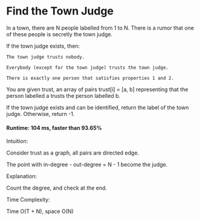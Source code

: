 # Find the Town Judge

In a town, there are N people labelled from 1 to N.  There is a rumor that one of these people is secretly the town judge.

If the town judge exists, then:

    The town judge trusts nobody.
    
    Everybody (except for the town judge) trusts the town judge.
    
    There is exactly one person that satisfies properties 1 and 2.

You are given trust, an array of pairs trust[i] = [a, b] representing that the person labelled a trusts the person labelled b.

If the town judge exists and can be identified, return the label of the town judge.  Otherwise, return -1. 

#### Runtime: 104 ms, faster than 93.65%

	
Intuition:

Consider trust as a graph, all pairs are directed edge.

The point with in-degree - out-degree = N - 1 become the judge.

Explanation:

Count the degree, and check at the end.

Time Complexity:

Time O(T + N), space O(N)

